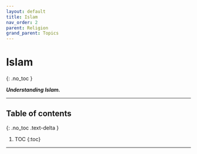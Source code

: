 ```yaml
---
layout: default
title: Islam
nav_order: 2
parent: Religion
grand_parent: Topics
---
```


# Islam
{: .no_toc }

__*Understanding Islam.*__

---

## Table of contents
{: .no_toc .text-delta }

1. TOC
{:toc}

---
